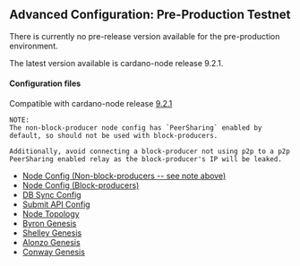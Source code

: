 ## Advanced Configuration: Pre-Production Testnet

There is currently no pre-release version available for the pre-production
environment.

The latest version available is cardano-node release 9.2.1.

#### Configuration files

Compatible with cardano-node release [9.2.1](https://github.com/IntersectMBO/cardano-node/releases/tag/9.2.1)

```
NOTE:
The non-block-producer node config has `PeerSharing` enabled by
default, so should not be used with block-producers.

Additionally, avoid connecting a block-producer not using p2p to a p2p
PeerSharing enabled relay as the block-producer's IP will be leaked.
```

- [Node Config (Non-block-producers -- see note above)](environments-pre/preprod/config.json)
- [Node Config (Block-producers)](environments-pre/preprod/config-bp.json)
- [DB Sync Config](environments-pre/preprod/db-sync-config.json)
- [Submit API Config](environments-pre/preprod/submit-api-config.json)
- [Node Topology](environments-pre/preprod/topology.json)
- [Byron Genesis](environments-pre/preprod/byron-genesis.json)
- [Shelley Genesis](environments-pre/preprod/shelley-genesis.json)
- [Alonzo Genesis](environments-pre/preprod/alonzo-genesis.json)
- [Conway Genesis](environments-pre/preprod/conway-genesis.json)
